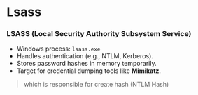 # Lsass

### LSASS (Local Security Authority Subsystem Service)

* Windows process: `lsass.exe`
* Handles authentication (e.g., NTLM, Kerberos).
* Stores password hashes in memory temporarily.
* Target for credential dumping tools like **Mimikatz**.

> which is responsible for create hash (NTLM Hash)
